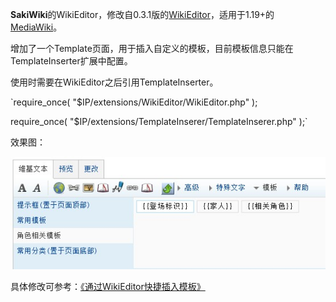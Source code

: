 **SakiWiki**的WikiEditor，修改自0.3.1版的[WikiEditor](https://github.com/wikimedia/mediawiki-extensions-WikiEditor)，适用于1.19+的[MediaWiki](https://github.com/wikimedia/mediawiki-core)。

增加了一个Template页面，用于插入自定义的模板，目前模板信息只能在TemplateInserter扩展中配置。

使用时需要在WikiEditor之后引用TemplateInserter。

`require_once( "$IP/extensions/WikiEditor/WikiEditor.php" );

require_once( "$IP/extensions/TemplateInserer/TemplateInserer.php" );`

效果图：

![效果图](https://github.com/SakiCC/SakiWikiEditor/raw/master/screenshot.jpg)

具体修改可参考：[《通过WikiEditor快捷插入模板》](http://blog.01000.name/?p=1513)